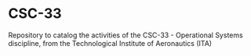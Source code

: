 # CSC-33
Repository to catalog the activities of the CSC-33 - Operational Systems discipline, from the Technological Institute of Aeronautics (ITA)
